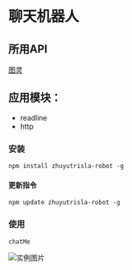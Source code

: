 
# 聊天机器人 
## 所用API  
[图灵](http://wap.tuling123.com/help/h_cent_webapi.jhtml?nav=doc)
## 应用模块：
- readline 
- http  


### 安装 
```
npm install zhuyutrisla-robot -g                                                        
```

#### 更新指令

```
npm update zhuyutrisla-robot -g                                                                 
```

### 使用

```
chatMe                                                                                     
```

![实例图片](https://i.loli.net/2017/08/14/59911768b8c2b.png)

